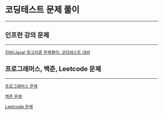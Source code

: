 # 코딩테스트 문제 풀이

----

## 인프런 강의 문제

----
[자바(Java) 알고리즘 문제풀이: 코딩테스트 대비](/src/main/java/algorithm/problem/inflearnKimTaeWon)


## 프로그래머스, 백준, Leetcode 문제

---
[프로그래머스 문제](/src/main/java/algorithm/problem/programmers)


[백준 문제](/src/main/java/algorithm/problem/baekjoon)


[Leetcode 문제](/src/main/java/algorithm/problem/leetcode)
